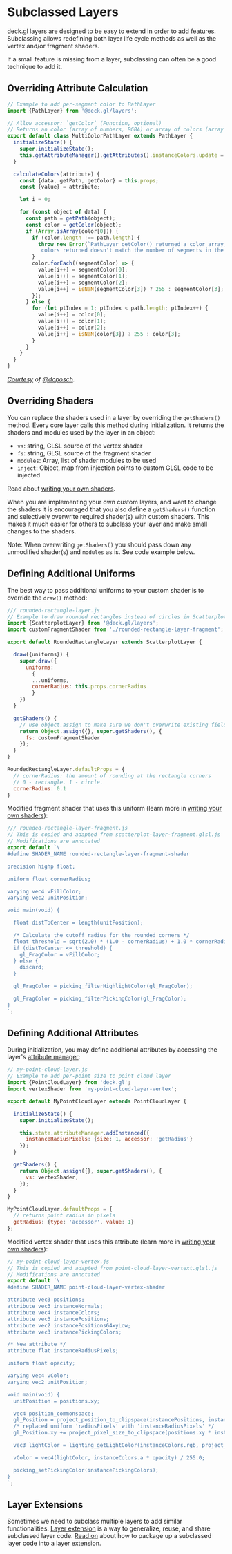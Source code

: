 # Subclassed Layers

deck.gl layers are designed to be easy to extend in order to add features.
Subclassing allows redefining both layer life cycle methods as well as
the vertex and/or fragment shaders.

If a small feature is missing from a layer, subclassing can often be a
good technique to add it.

## Overriding Attribute Calculation

```js
// Example to add per-segment color to PathLayer
import {PathLayer} from '@deck.gl/layers';

// Allow accessor: `getColor` (Function, optional)
// Returns an color (array of numbers, RGBA) or array of colors (array of arrays).
export default class MultiColorPathLayer extends PathLayer {
  initializeState() {
    super.initializeState();
    this.getAttributeManager().getAttributes().instanceColors.update = this.calculateColors;
  }

  calculateColors(attribute) {
    const {data, getPath, getColor} = this.props;
    const {value} = attribute;

    let i = 0;

    for (const object of data) {
      const path = getPath(object);
      const color = getColor(object);
      if (Array.isArray(color[0])) {
        if (color.length !== path.length) {
          throw new Error(`PathLayer getColor() returned a color array, but the number of
           colors returned doesn't match the number of segments in the path`);
        }
        color.forEach((segmentColor) => {
          value[i++] = segmentColor[0];
          value[i++] = segmentColor[1];
          value[i++] = segmentColor[2];
          value[i++] = isNaN(segmentColor[3]) ? 255 : segmentColor[3];
        });
      } else {
        for (let ptIndex = 1; ptIndex < path.length; ptIndex++) {
          value[i++] = color[0];
          value[i++] = color[1];
          value[i++] = color[2];
          value[i++] = isNaN(color[3]) ? 255 : color[3];
        }
      }
    }
  }
}
```

*[Courtesy](https://github.com/uber/deck.gl/pull/336) of [@dcposch](https://github.com/dcposch).*

## Overriding Shaders

You can replace the shaders used in a layer by overriding the `getShaders()`
method. Every core layer calls this method during initialization. It
returns the shaders and modules used by the layer in an object:

* `vs`: string, GLSL source of the vertex shader
* `fs`: string, GLSL source of the fragment shader
* `modules`: Array, list of shader modules to be used
* `inject`: Object, map from injection points to custom GLSL code to be injected

Read about [writing your own shaders](/docs/developer-guide/custom-layers/writing-shaders.md).

When you are implementing your own custom layers, and want to change the shaders
it is encouraged that you also define a `getShaders()` function and selectively
overwrite required shader(s) with custom shaders.
This makes it much easier for others to subclass your layer and make small
changes to the shaders.

Note: When overwriting `getShaders()` you should pass down any unmodified shader(s)
and `modules` as is. See code example below.

## Defining Additional Uniforms

The best way to pass additional uniforms to your custom shader is to override
the `draw()` method:

```js
/// rounded-rectangle-layer.js
// Example to draw rounded rectangles instead of circles in ScatterplotLayer
import {ScatterplotLayer} from '@deck.gl/layers';
import customFragmentShader from './rounded-rectangle-layer-fragment';

export default RoundedRectangleLayer extends ScatterplotLayer {

  draw({uniforms}) {
    super.draw({
      uniforms:
        {
        ...uniforms,
        cornerRadius: this.props.cornerRadius
        }
    })
  }

  getShaders() {
    // use object.assign to make sure we don't overwrite existing fields like `vs`, `modules`...
    return Object.assign({}, super.getShaders(), {
      fs: customFragmentShader
    });
  }
}

RoundedRectangleLayer.defaultProps = {
  // cornerRadius: the amount of rounding at the rectangle corners
  // 0 - rectangle. 1 - circle.
  cornerRadius: 0.1
}
```

Modified fragment shader that uses this uniform (learn more in [writing your own shaders](/docs/developer-guide/custom-layers/writing-shaders.md)):

```js
/// rounded-rectangle-layer-fragment.js
// This is copied and adapted from scatterplot-layer-fragment.glsl.js
// Modifications are annotated
export default `\
#define SHADER_NAME rounded-rectangle-layer-fragment-shader

precision highp float;

uniform float cornerRadius;

varying vec4 vFillColor;
varying vec2 unitPosition;

void main(void) {

  float distToCenter = length(unitPosition);

  /* Calculate the cutoff radius for the rounded corners */
  float threshold = sqrt(2.0) * (1.0 - cornerRadius) + 1.0 * cornerRadius;
  if (distToCenter <= threshold) {
    gl_FragColor = vFillColor;
  } else {
    discard;
  }

  gl_FragColor = picking_filterHighlightColor(gl_FragColor);

  gl_FragColor = picking_filterPickingColor(gl_FragColor);
}
`;
```

## Defining Additional Attributes

During initialization, you may define additional attributes by accessing the
layer's [attribute manager](/docs/developer-guide/custom-layers/attribute-management.md):

```js
// my-point-cloud-layer.js
// Example to add per-point size to point cloud layer
import {PointCloudLayer} from 'deck.gl';
import vertexShader from 'my-point-cloud-layer-vertex';

export default MyPointCloudLayer extends PointCloudLayer {

  initializeState() {
    super.initializeState();

    this.state.attributeManager.addInstanced({
      instanceRadiusPixels: {size: 1, accessor: 'getRadius'}
    });
  }

  getShaders() {
    return Object.assign({}, super.getShaders(), {
      vs: vertexShader,
    });
  }
}

MyPointCloudLayer.defaultProps = {
  // returns point radius in pixels
  getRadius: {type: 'accessor', value: 1}
};
```

Modified vertex shader that uses this attribute (learn more in [writing your own shaders](/docs/developer-guide/custom-layers/writing-shaders.md)):

```js
// my-point-cloud-layer-vertex.js
// This is copied and adapted from point-cloud-layer-vertext.glsl.js
// Modifications are annotated
export default `\
#define SHADER_NAME point-cloud-layer-vertex-shader

attribute vec3 positions;
attribute vec3 instanceNormals;
attribute vec4 instanceColors;
attribute vec3 instancePositions;
attribute vec2 instancePositions64xyLow;
attribute vec3 instancePickingColors;

/* New attribute */
attribute flat instanceRadiusPixels;

uniform float opacity;

varying vec4 vColor;
varying vec2 unitPosition;

void main(void) {
  unitPosition = positions.xy;

  vec4 position_commonspace;
  gl_Position = project_position_to_clipspace(instancePositions, instancePositions64xyLow, vec3(0.), position_commonspace);
  /* replaced uniform 'radiusPixels' with 'instanceRadiusPixels' */
  gl_Position.xy += project_pixel_size_to_clipspace(positions.xy * instanceRadiusPixels);

  vec3 lightColor = lighting_getLightColor(instanceColors.rgb, project_uCameraPosition, position_commonspace.xyz, project_normal(instanceNormals));

  vColor = vec4(lightColor, instanceColors.a * opacity) / 255.0;

  picking_setPickingColor(instancePickingColors);
}
`;
```

## Layer Extensions

Sometimes we need to subclass multiple layers to add similar functionalities.
[Layer extension](/docs/api-reference/extensions/overview.md) is a way to generalize, reuse, and share subclassed layer code. [Read on](/docs/developer-guide/custom-layers/layer-extensions.md) about how to package up a subclassed layer code into a layer extension.
